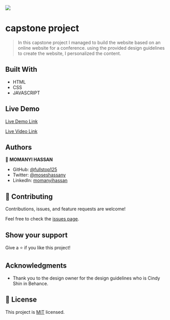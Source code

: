 ![](https://img.shields.io/badge/Microverse-blueviolet)

# capstone project

> In this capstone project I managed to build the website based on an online website for a conference. using the provided design guidelines to create the website, I personalized the content.

## Built With

- HTML
- CSS
- JAVASCRIPT

## Live Demo

[Live Demo Link](https://fullstop125.github.io/my-Capstone-Project/)

[Live Video Link](https://www.loom.com/share/c9cc966c717d47b6926e8fb40df409a1)

## Authors

👤 **MOMANYI HASSAN**

- GitHub: [@fullstop125](https://github.com/fullstop125)
- Twitter: [@moseshassany](https://twitter.com/moseshassany)
- LinkedIn: [momanyihassan](https://linkedin.com/in/momanyi-hassan-32a489180/)

## 🤝 Contributing

Contributions, issues, and feature requests are welcome!

Feel free to check the [issues page](https://github.com/fullstop125/my-Capstone-Project/issues).

## Show your support

Give a ⭐️ if you like this project!

## Acknowledgments

- Thank you to the design owner for the design guidelines who is Cindy Shin in Behance.

## 📝 License

This project is [MIT](./MIT.md) licensed.
